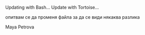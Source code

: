 ﻿Updating with Bash…
Update with Tortoise…

опитвам се да променя файла за да се види някаква разлика

Maya Petrova 
